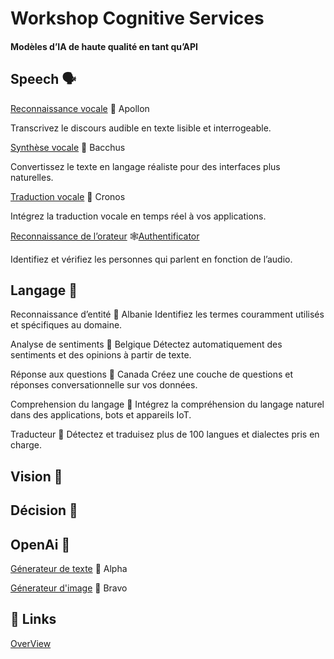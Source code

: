# Workshop Cognitive Services

#### Modèles d’IA de haute qualité en tant qu’API

## Speech 🗣️

[Reconnaissance vocale](https://azure.microsoft.com/fr-fr/products/cognitive-services/speech-to-text/) 📁 Apollon

Transcrivez le discours audible en texte lisible et interrogeable.

[Synthèse vocale](https://azure.microsoft.com/fr-fr/products/cognitive-services/text-to-speech/) 📁 Bacchus

Convertissez le texte en langage réaliste pour des interfaces plus naturelles.

[Traduction vocale](https://azure.microsoft.com/fr-fr/products/cognitive-services/speech-translation/) 📁 Cronos 

Intégrez la traduction vocale en temps réel à vos applications.

[Reconnaissance de l’orateur](https://azure.microsoft.com/fr-fr/products/cognitive-services/speaker-recognition/)  🕸️[Authentificator](https://github.com/micbelgique/Authentificator)

Identifiez et vérifiez les personnes qui parlent en fonction de l’audio.


## Langage 👅

Reconnaissance d’entité 📁 Albanie
Identifiez les termes couramment utilisés et spécifiques au domaine.

Analyse de sentiments 📁 Belgique
Détectez automatiquement des sentiments et des opinions à partir de texte. 

Réponse aux questions 📁 Canada
Créez une couche de questions et réponses conversationnelle sur vos données.

Comprehension du langage 📁 
Intégrez la compréhension du langage naturel dans des applications, bots et appareils IoT.

Traducteur 📁
Détectez et traduisez plus de 100 langues et dialectes pris en charge.




## Vision 👀

## Décision 🌲

## OpenAi 🧠

[Génerateur de texte](https://chat.openai.com/chat) 📁 Alpha

[Génerateur d'image](https://openai.com/dall-e-2/) 📁 Bravo


## 🔗 Links
[OverView](https://azure.microsoft.com/fr-fr/products/cognitive-services/#overview)

